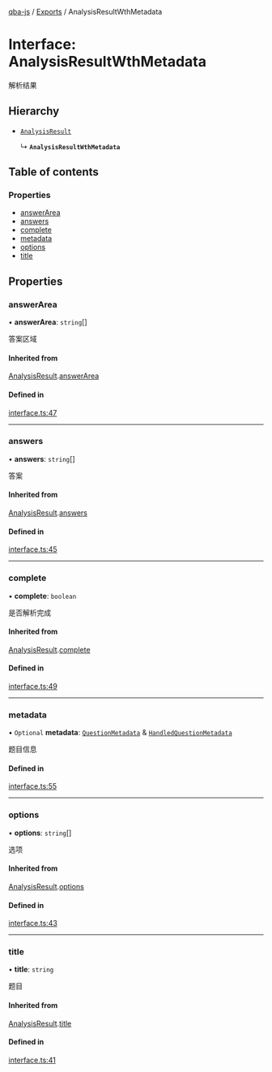 [qba-js](../README.md) / [Exports](../modules.md) / AnalysisResultWthMetadata

# Interface: AnalysisResultWthMetadata

解析结果

## Hierarchy

- [`AnalysisResult`](AnalysisResult.md)

  ↳ **`AnalysisResultWthMetadata`**

## Table of contents

### Properties

- [answerArea](AnalysisResultWthMetadata.md#answerarea)
- [answers](AnalysisResultWthMetadata.md#answers)
- [complete](AnalysisResultWthMetadata.md#complete)
- [metadata](AnalysisResultWthMetadata.md#metadata)
- [options](AnalysisResultWthMetadata.md#options)
- [title](AnalysisResultWthMetadata.md#title)

## Properties

### answerArea

• **answerArea**: `string`[]

答案区域

#### Inherited from

[AnalysisResult](AnalysisResult.md).[answerArea](AnalysisResult.md#answerarea)

#### Defined in

[interface.ts:47](https://github.com/enncy/qba-js/blob/40718cf/src/interface.ts#L47)

___

### answers

• **answers**: `string`[]

答案

#### Inherited from

[AnalysisResult](AnalysisResult.md).[answers](AnalysisResult.md#answers)

#### Defined in

[interface.ts:45](https://github.com/enncy/qba-js/blob/40718cf/src/interface.ts#L45)

___

### complete

• **complete**: `boolean`

是否解析完成

#### Inherited from

[AnalysisResult](AnalysisResult.md).[complete](AnalysisResult.md#complete)

#### Defined in

[interface.ts:49](https://github.com/enncy/qba-js/blob/40718cf/src/interface.ts#L49)

___

### metadata

• `Optional` **metadata**: [`QuestionMetadata`](QuestionMetadata.md) & [`HandledQuestionMetadata`](HandledQuestionMetadata.md)

题目信息

#### Defined in

[interface.ts:55](https://github.com/enncy/qba-js/blob/40718cf/src/interface.ts#L55)

___

### options

• **options**: `string`[]

选项

#### Inherited from

[AnalysisResult](AnalysisResult.md).[options](AnalysisResult.md#options)

#### Defined in

[interface.ts:43](https://github.com/enncy/qba-js/blob/40718cf/src/interface.ts#L43)

___

### title

• **title**: `string`

题目

#### Inherited from

[AnalysisResult](AnalysisResult.md).[title](AnalysisResult.md#title)

#### Defined in

[interface.ts:41](https://github.com/enncy/qba-js/blob/40718cf/src/interface.ts#L41)
